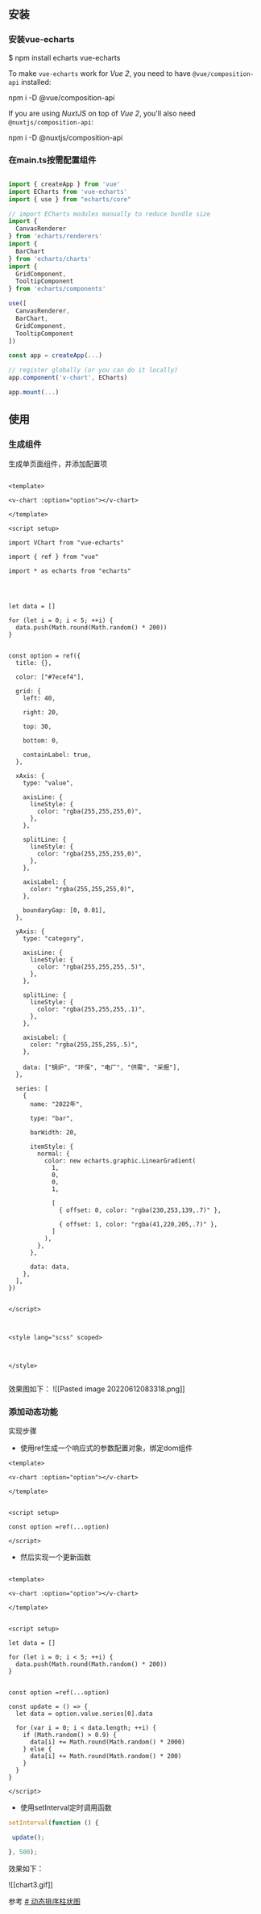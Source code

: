 ## 安装

### 安装vue-echarts



$ npm install echarts vue-echarts

To make `vue-echarts` work for _Vue 2_, you need to have `@vue/composition-api` installed:

npm i -D @vue/composition-api

If you are using _NuxtJS_ on top of _Vue 2_, you'll also need `@nuxtjs/composition-api`:

npm i -D @nuxtjs/composition-api



### 在main.ts按需配置组件

```ts

import { createApp } from 'vue'
import ECharts from 'vue-echarts'
import { use } from "echarts/core"

// import ECharts modules manually to reduce bundle size
import {
  CanvasRenderer
} from 'echarts/renderers'
import {
  BarChart
} from 'echarts/charts'
import {
  GridComponent,
  TooltipComponent
} from 'echarts/components'

use([
  CanvasRenderer,
  BarChart,
  GridComponent,
  TooltipComponent
])

const app = createApp(...)

// register globally (or you can do it locally)
app.component('v-chart', ECharts)

app.mount(...)

````


## 使用

### 生成组件

生成单页面组件，并添加配置项


```vue

<template>

<v-chart :option="option"></v-chart>

</template>

<script setup>

import VChart from "vue-echarts"

import { ref } from "vue"

import * as echarts from "echarts"


  

let data = []

for (let i = 0; i < 5; ++i) {
  data.push(Math.round(Math.random() * 200))
}


const option = ref({
  title: {},

  color: ["#7ecef4"],

  grid: {
    left: 40,

    right: 20,

    top: 30,

    bottom: 0,

    containLabel: true,
  },

  xAxis: {
    type: "value",

    axisLine: {
      lineStyle: {
        color: "rgba(255,255,255,0)",
      },
    },

    splitLine: {
      lineStyle: {
        color: "rgba(255,255,255,0)",
      },
    },

    axisLabel: {
      color: "rgba(255,255,255,0)",
    },

    boundaryGap: [0, 0.01],
  },

  yAxis: {
    type: "category",

    axisLine: {
      lineStyle: {
        color: "rgba(255,255,255,.5)",
      },
    },

    splitLine: {
      lineStyle: {
        color: "rgba(255,255,255,.1)",
      },
    },

    axisLabel: {
      color: "rgba(255,255,255,.5)",
    },

    data: ["锅炉", "环保", "电厂", "供需", "采掘"],
  },

  series: [
    {
      name: "2022年",

      type: "bar",

      barWidth: 20,

      itemStyle: {
        normal: {
          color: new echarts.graphic.LinearGradient(
            1,
            0,
            0,
            1,

            [
              { offset: 0, color: "rgba(230,253,139,.7)" },

              { offset: 1, color: "rgba(41,220,205,.7)" },
            ]
          ),
        },
      },

      data: data,
    },
  ],
})


</script>

  

<style lang="scss" scoped>

  

</style>


```


效果图如下：
![[Pasted image 20220612083318.png]]







### 添加动态功能


实现步骤
* 使用ref生成一个响应式的参数配置对象，绑定dom组件


```vue
<template>

<v-chart :option="option"></v-chart>

</template>


<script setup>

const option =ref(...option)

</script>

```




* 然后实现一个更新函数

```vue

<template>

<v-chart :option="option"></v-chart>

</template>


<script setup>

let data = []

for (let i = 0; i < 5; ++i) {
  data.push(Math.round(Math.random() * 200))
}


const option =ref(...option)

const update = () => {
  let data = option.value.series[0].data 

  for (var i = 0; i < data.length; ++i) {
    if (Math.random() > 0.9) {
      data[i] += Math.round(Math.random() * 2000)
    } else {
      data[i] += Math.round(Math.random() * 200)
    }
  }
}

</script>
```

*  使用setInterval定时调用函数


```js
setInterval(function () {

 update();

}, 500);

```



效果如下：


![[chart3.gif]]


参考
[# 动态排序柱状图](https://echarts.apache.org/handbook/zh/how-to/chart-types/bar/bar-race/#%E5%8A%A8%E6%80%81%E6%8E%92%E5%BA%8F%E6%9F%B1%E7%8A%B6%E5%9B%BE)